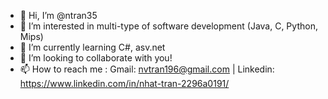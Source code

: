 - 👋 Hi, I’m @ntran35
- 👀 I’m interested in multi-type of software development (Java, C, Python, Mips)
- 🌱 I’m currently learning C#, asv.net
- 💞️ I’m looking to collaborate with you!
- 📫 How to reach me : Gmail: nvtran196@gmail.com | Linkedin: https://www.linkedin.com/in/nhat-tran-2296a0191/
<!---
ntran35/ntran35 is a ✨ special ✨ repository because its `README.md` (this file) appears on your GitHub profile.
You can click the Preview link to take a look at your changes.
--->
